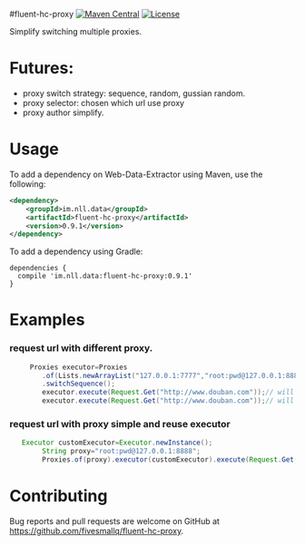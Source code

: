 #fluent-hc-proxy
[![Maven Central](https://maven-badges.herokuapp.com/maven-central/im.nll.data/fluent-hc-proxy/badge.svg)](https://maven-badges.herokuapp.com/maven-central/im.nll.data/fluent-hc-proxy/)
[![License](https://img.shields.io/badge/license-Apache%202-4EB1BA.svg)](https://www.apache.org/licenses/LICENSE-2.0.html)

Simplify switching multiple proxies.

# Futures:

* proxy switch strategy: sequence, random, gussian random.
* proxy selector: chosen which url use proxy
* proxy author simplify.

# Usage
To add a dependency on Web-Data-Extractor using Maven, use the following:

```xml
<dependency>
    <groupId>im.nll.data</groupId>
    <artifactId>fluent-hc-proxy</artifactId>
    <version>0.9.1</version>
</dependency>
```

To add a dependency using Gradle:

```
dependencies {
  compile 'im.nll.data:fluent-hc-proxy:0.9.1'
}
```

# Examples

### request url with different proxy.

````java
     Proxies executor=Proxies
        .of(Lists.newArrayList("127.0.0.1:7777","root:pwd@127.0.0.1:8888"))
        .switchSequence();
        executor.execute(Request.Get("http://www.douban.com"));// will use proxy 1
        executor.execute(Request.Get("http://www.douban.com"));// will use proxy 2
````

### request url with proxy simple and reuse executor

```java
   Executor customExecutor=Executor.newInstance();
        String proxy="root:pwd@127.0.0.1:8888";
        Proxies.of(proxy).executor(customExecutor).execute(Request.Get("http://httpbin.org/anything"));

```

# Contributing

Bug reports and pull requests are welcome on GitHub at https://github.com/fivesmallq/fluent-hc-proxy.
